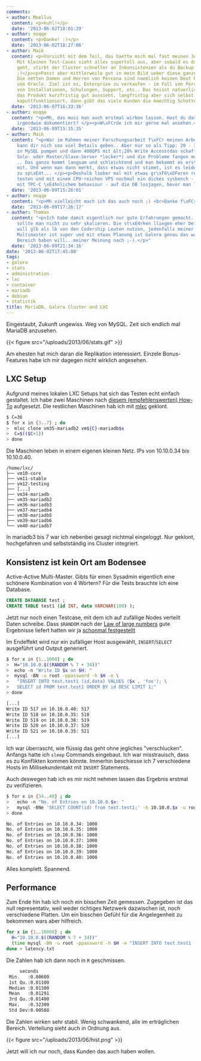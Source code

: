 ```yaml
---
comments:
- author: Moellus
  content: <p>kuhl!</p>
  date: '2013-06-02T18:01:29'
- author: noqqe
  content: <p>Danke! :)</p>
  date: '2013-06-02T18:27:06'
- author: Maik
  content: <p>Vorsicht mit dem Teil, das haette mich mal fast meinen Job gekostet.
    Mit kleinen Test-Cases sieht alles supertoll aus, aber sobald es dann mal um Real-World-Datenbanken
    geht, stirbt der Cluster schneller an Inkonsistenzen als du Backup schreien kannst.
    ;)</p><p>Passt aber mittlerweile gut in mein Bild ueber diese ganze Percona-MySQL-Abklatsch-Welt.
    Die netten Damen und Herren von Percona sind naemlich keinen Deut besser als die
    von Oracle. Ziel ist es, Enterprise zu verkaufen - im Fall von Percona in Form
    von Installationen, Schulungen, Support, etc.. Das heisst natuerlich auch, wenn
    das Produkt kurzfristig gut aussieht, langfristig aber sich selbst immer beschissener
    kaputtfunktioniert, dann gibt das viele Kunden die maechtig Schotter bringen..</p>
  date: '2013-06-07T16:33:36'
- author: noqqe
  content: "<p>Mh, das muss man auch erstmal wirken lassen. Hast du das technisch
    irgendwie dokumentiert? </p><p>W\xFCrde ich mir gerne mal ansehen.</p>"
  date: '2013-06-09T15:15:35'
- author: Maik
  content: "<p>War im Rahmen meiner Forschungsarbeit f\xFCr meinen Arbeitgeber, also
    kann dir nich soo viel Details geben.. Aber nur so als Tipp: 20 - 30 GB an Daten
    in MySQL pumpen und dann 400QPS mit &lt;20% Write Access(das schafft ein kleiner
    Solo- oder Master/Slave-Server *locker*) und die Probleme fangen meist schon an
    .. Das ganze kommt langsam und schleichtend und man bekommt es erst gar nicht
    mit. Und wenn man dann merkt, dass etwas nicht stimmt, ist es leider fast schon
    zu sp\xE4t... </p><p>Deshalb lieber mal mit etwas gr\xF6\xDFeren real-world-Datensets
    testen und mit einem CPU-reichen VPS nochmal ein dickes sysbench - vorzugsweise
    mit TPC-C \xE4hnlichem behaviour - auf die DB losjagen, bevor man loslegt. :)</p>"
  date: '2013-06-09T15:26:01'
- author: noqqe
  content: "<p>Mh vielleicht mach ich das auch noch ;) <br>Danke f\xFCr den Tipp!</p>"
  date: '2013-06-09T17:26:17'
- author: Thomas
  content: "<p>Ich habe damit eigentlich nur gute Erfahrungen gemacht. Beim Schreiben
    sollte man nicht zu sehr skalieren. Die st\xE4rken lliegen eher beim lesen. Man
    will glb als lb von den Codership Leuten nutzen, jedenfalls meiner Meinung nach.
    Multimaster ist super und mit etwas Planung ist Galera genau das was man im DB
    Bereich haben will...meiner Meinung nach ;-).</p>"
  date: '2013-06-09T21:34:16'
date: '2013-06-02T17:45:00'
tags:
- galera
- stats
- administration
- lxc
- container
- mariadb
- debian
- statistik
title: MariaDB, Galera Cluster und LXC
---
```


Eingestaubt, Zukunft ungewiss. Weg von MySQL. Zeit sich endlich mal
MariaDB anzusehen.

{{< figure src="/uploads/2013/06/stats.gif" >}}

Am ehesten hat mich daran die Replikation interessiert. Einzele Bonus-Features
habe ich mir dagegen nicht wirklich angesehen.

## LXC Setup

Aufgrund meines lokalen LXC Setups hat sich das Testen echt einfach gestaltet.
Ich habe zwei Maschinen nach
[diesem (empfehlenswerten) How-To](http://edin.no-ip.com/blog/hswong3i/mariadb-galera-mastermaster-replication-ubuntu-12-04-howto)
aufgesetzt. Die restlichen Maschinen hab ich mit
[mlxc](https://gist.github.com/noqqe/2693967) geklont.

``` bash
$ C=36
$ for x in {3..7} ; do
>  mlxc clone vm35-mariadb2 vm${C}-mariadb$x
>  C=$(($C+1))
> done
```

Die Maschinen leben in einem eigenen kleinen Netz. IPs von 10.10.0.34 bis 10.10.0.40.

```
/home/lxc/
├── vm10-core
├── vm11-stable
├── vm12-testing
├── [...]
├── vm34-mariadb
├── vm35-mariadb2
├── vm36-mariadb3
├── vm37-mariadb4
├── vm38-mariadb5
├── vm39-mariadb6
└── vm40-mariadb7
```

In mariadb3 bis 7 war ich nebenbei gesagt nichtmal eingeloggt. Nur
geklont, hochgefahren und selbstständig ins Cluster integriert.

## Konsistenz ist kein Ort am Bodensee

Active-Active Multi-Master. Gibts für einen Sysadmin eigentlich
eine schönere Kombination von 4 Wörtern? Für die Tests brauchte ich eine
Database.

``` sql
CREATE DATABASE test ;
CREATE TABLE test1 (id INT, data VARCHAR(100) );
```

Jetzt nur noch einen Testcase, mit dem ich auf zufällige Nodes
verteilt Daten schreibe. Dass `$RANDOM` nach der
[Law of large numbers](http://en.wikipedia.org/wiki/Law_of_large_numbers)
gute Ergebnisse liefert hatten wir ja
[schonmal festgestellt](/blog/2012/12/28/wie-der-zufall-so-will/)

Im Endeffekt wird nur ein zufälliger Host ausgewählt, `INSERT`/`SELECT`
ausgeführt und Output generiert.

``` bash
$ for x in {1..1000} ; do
>  H="10.10.0.$((RANDOM % 7 + 34))"
>  echo -n "Write ID $x on $H: "
>  mysql -BN -u root -ppassword -h $H -e \
>   "INSERT INTO test.test1 (id,data) VALUES ($x , 'foo'); \
>   SELECT id FROM test.test1 ORDER BY id DESC LIMIT 1;"
> done

[...]
Write ID 517 on 10.10.0.40: 517
Write ID 518 on 10.10.0.35: 518
Write ID 519 on 10.10.0.38: 519
Write ID 520 on 10.10.0.37: 520
Write ID 521 on 10.10.0.35: 521
[...]
```

Ich war überrascht, wie flüssig das geht ohne jegliches "verschlucken". Anfangs
hatte ich `sleep` Commands eingebaut. Ich war misstrauisch, dass es
zu Konflikten kommen könnte. Immerhin beschiesse ich 7 verschiedene Hosts
im Millisekundentakt mit `INSERT` Statements.

Auch deswegen hab ich es mir nicht nehmen lassen das Ergebnis erstmal zu
verifizieren.

``` bash
$ for x in {34..40} ; do
>   echo -n "No. of Entries on 10.10.0.$x: "
>   mysql -BNe 'SELECT COUNT(id) from test.test1;' -h 10.10.0.$x -u root -ppassword
> done

No. of Entries on 10.10.0.34: 1000
No. of Entries on 10.10.0.35: 1000
No. of Entries on 10.10.0.36: 1000
No. of Entries on 10.10.0.37: 1000
No. of Entries on 10.10.0.38: 1000
No. of Entries on 10.10.0.39: 1000
No. of Entries on 10.10.0.40: 1000
```

Alles komplett. Spannend.

## Performance

Zum Ende hin hab ich noch ein bisschen Zeit gemessen. Zugegeben ist
das null representativ, weil weder richtiges Netzwerk dazwischen ist,
noch verschiedene Platten. Um ein bisschen Gefühl für die Angelegenheit zu
bekommen wars aber hilfreich.

``` bash
for x in {1..10000} ; do
  H="10.10.0.$((RANDOM % 7 + 34))"
  (time mysql -BN -u root -ppassword -h $H -e "INSERT INTO test.test1 (id,data) VALUES ($x , 'foo');" ) 2>&1 | grep real
done > latency.txt
```

Die Zahlen hab ich dann noch in `R` geschmissen.

``` bash
     seconds
 Min.   :0.00600
 1st Qu.:0.01100
 Median :0.01300
 Mean   :0.01291
 3rd Qu.:0.01400
 Max.   :0.32300
 Std Dev:0.00508
```

Die Zahlen wirken sehr stabil. Wenig schwankend, alle im erträglichen Bereich.
Verteilung sieht auch in Ordnung aus.

{{< figure src="/uploads/2013/06/hist.png" >}}

Jetzt will ich nur noch, dass Kunden das auch haben wollen.